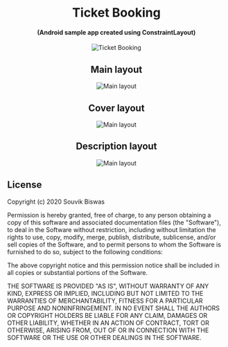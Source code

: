 <h1 align="center">Ticket Booking</h1>

<h4 align="center">(Android sample app created using ConstraintLayout)</h4>

<p align="center">
  <img src="https://github.com/sbis04/ticket_booking/raw/master/screenshots/movie_ticket_demo.gif" alt="Ticket Booking" />
</p>

<h2 align="center">Main layout</h2>

<p align="center">
  <img src="https://github.com/sbis04/ticket_booking/raw/master/screenshots/main_layout.png" alt="Main layout" />
</p>

<h2 align="center">Cover layout</h2>

<p align="center">
  <img src="https://github.com/sbis04/ticket_booking/raw/master/screenshots/cover_layout.png" alt="Main layout" />
</p>

<h2 align="center">Description layout</h2>

<p align="center">
  <img src="https://github.com/sbis04/ticket_booking/raw/master/screenshots/description_layout.png" alt="Main layout" />
</p>

## License

Copyright (c) 2020 Souvik Biswas

Permission is hereby granted, free of charge, to any person obtaining a copy
of this software and associated documentation files (the "Software"), to deal
in the Software without restriction, including without limitation the rights
to use, copy, modify, merge, publish, distribute, sublicense, and/or sell
copies of the Software, and to permit persons to whom the Software is
furnished to do so, subject to the following conditions:

The above copyright notice and this permission notice shall be included in all
copies or substantial portions of the Software.

THE SOFTWARE IS PROVIDED "AS IS", WITHOUT WARRANTY OF ANY KIND, EXPRESS OR
IMPLIED, INCLUDING BUT NOT LIMITED TO THE WARRANTIES OF MERCHANTABILITY,
FITNESS FOR A PARTICULAR PURPOSE AND NONINFRINGEMENT. IN NO EVENT SHALL THE
AUTHORS OR COPYRIGHT HOLDERS BE LIABLE FOR ANY CLAIM, DAMAGES OR OTHER
LIABILITY, WHETHER IN AN ACTION OF CONTRACT, TORT OR OTHERWISE, ARISING FROM,
OUT OF OR IN CONNECTION WITH THE SOFTWARE OR THE USE OR OTHER DEALINGS IN THE
SOFTWARE.